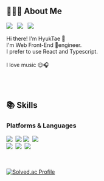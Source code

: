 <!-- ![header](https://capsule-render.vercel.app/api?type=waving&color=auto&height=300&section=header&text=Welcome%20to%20my%20Github!&fontSize=75) -->

<h2 align="left"> 🧑🏻‍💻 About Me </h2>  
<p align="left">  
<a href="https://106hht.tistory.com/"><img src="https://img.shields.io/badge/Blog-11B48A?style=flat-square&logo=Vimeo&logoColor=white&link=https://106hht.tistory.com/"/></a>
&nbsp 
<a href="https://www.linkedin.com/in/choiht/"><img src="https://img.shields.io/badge/LinkedIn-0A66C2?style=flat-square&logo=linkedin&logoColor=white&link=https://www.linkedin.com/in/choiht/"/></a>
&nbsp 
<a href="mailto:htchoi1006@kookmin.ac.kr"><img src="https://img.shields.io/badge/htchoi1006@kookmin.ac.kr-d14836?style=flat-square&logo=Gmail&logoColor=white&link=htchoi1006@kookmin.ac.kr"/></a>  </p>



Hi there! I'm HyukTae 👋 <br/>
I'm Web Front-End engineer. <br/>
I prefer to use React and Typescript.<br/>
<br/>
I love music 😌🎧 <br/>




<br><br>

<h2 align="left">📚 Skills </h2>  
<h3 align="left">Platforms & Languages</h3>
<p align="left">  
<img src="https://img.shields.io/badge/React-61DAFB?style=flat-square&logo=react&logoColor=white&fontColor=white"/></a>&nbsp <img src="https://img.shields.io/badge/Typescript-3178C6?style=flat-square&logo=typescript&logoColor=white&fontColor=white"/></a>&nbsp<img src="https://img.shields.io/badge/Javascript-ffb13b?style=flat-square&logo=javascript&logoColor=white"/></a>&nbsp <img src="https://img.shields.io/badge/Python-3766AB?style=flat-square&logo=Python&logoColor=white"/></a>&nbsp <br><img src="https://img.shields.io/badge/Mysql-E6B91E?style=flat-square&logo=MySql&logoColor=white"/></a>&nbsp <img src="https://img.shields.io/badge/AWS-232F3E?style=flat-square&logo=AmazonAWS&logoColor=white"/></a>&nbsp <img src="https://img.shields.io/badge/Docker-2496ED?style=flat-square&logo=Docker&logoColor=white"/></a>&nbsp</p>


<br><br>
[![Solved.ac Profile](http://mazassumnida.wtf/api/v2/generate_badge?boj=htchoi1006)](https://solved.ac/htchoi1006/)





<!--
**htchoi1006/htchoi1006** is a ✨ _special_ ✨ repository because its `README.md` (this file) appears on your GitHub profile.

Here are some ideas to get you started:

- 🔭 I’m currently working on ...
- 🌱 I’m currently learning ...
- 👯 I’m looking to collaborate on ...
- 🤔 I’m looking for help with ...
- 💬 Ask me about ...
- 📫 How to reach me: ...
- 😄 Pronouns: ...
- ⚡ Fun fact: ...
-->


<!--
![header](https://capsule-render.vercel.app/api?type=slice&color=777cc5&height=300&section=header&text=HyeokTaeChoi&fontSize=90)


<h3 align="center"> Tech Stack 💻 </h3>
<p align="center"> Techs that I've used at least once </p>

<p align="center"><img src="https://img.shields.io/badge/Python-3766AB?style=flat-square&logo=Python&logoColor=white"/></a>&nbsp 
-->


